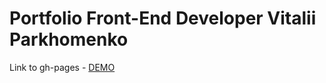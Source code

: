 # Portfolio Front-End Developer Vitalii Parkhomenko

Link to gh-pages - [DEMO](https://vintwp.github.io/portfolio/)